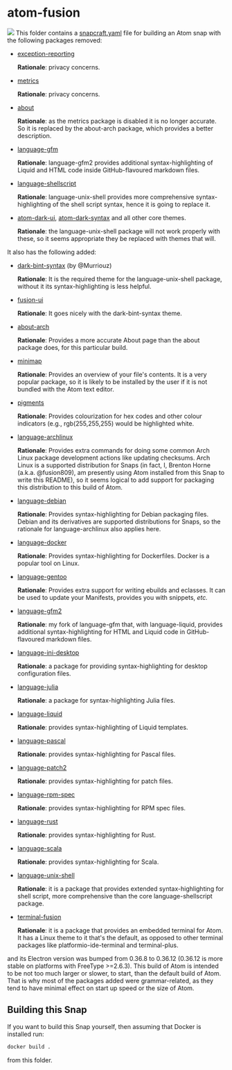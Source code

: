 # atom-fusion
![](http://i.imgur.com/LIV63rx.png)
This folder contains a [snapcraft.yaml](/snapcraft.yaml) file for building an Atom snap with the following packages removed:

* [exception-reporting](https://atom.io/packages/exception-reporting)

  **Rationale**: privacy concerns.

* [metrics](https://atom.io/packages/metrics)

  **Rationale**: privacy concerns.

* [about](https://atom.io/packages/about)

  **Rationale**: as the metrics package is disabled it is no longer accurate. So it is replaced by the about-arch package, which provides a better description.

* [language-gfm](https://atom.io/packages/language-gfm)

  **Rationale**: language-gfm2 provides additional syntax-highlighting of Liquid and HTML code inside GitHub-flavoured markdown files.

* [language-shellscript](https://atom.io/packages/language-shellscript)

  **Rationale**: language-unix-shell provides more comprehensive syntax-highlighting of the shell script syntax, hence it is going to replace it.

* [atom-dark-ui](https://atom.io/packages/atom-dark-ui), [atom-dark-syntax](https://atom.io/packages/atom-dark-syntax) and all other core themes.

  **Rationale**: the language-unix-shell package will not work properly with these, so it seems appropriate they be replaced with themes that will.


It also has the following added:

* [dark-bint-syntax](https://atom.io/packages/dark-bint-syntax) (by @Murriouz)

  **Rationale**:  It is the required theme for the language-unix-shell package, without it its syntax-highlighting is less helpful.

* [fusion-ui](https://atom.io/packages/fusion-ui)

  **Rationale**: It goes nicely with the dark-bint-syntax theme.

* [about-arch](https://atom.io/packages/about-arch)

  **Rationale**: Provides a more accurate About page than the about package does, for this particular build.

* [minimap](https://atom.io/packages/minimap)

  **Rationale**: Provides an overview of your file's contents. It is a very popular package, so it is likely to be installed by the user if it is not bundled with the Atom text editor.

* [pigments](https://atom.io/packages/pigments)

  **Rationale**: Provides colourization for hex codes and other colour indicators (e.g., rgb(255,255,255) would be highlighted white.

* [language-archlinux](https://atom.io/packages/language-archlinux)

  **Rationale**: Provides extra commands for doing some common Arch Linux package development actions like updating checksums. Arch Linux is a supported distribution for Snaps (in fact, I, Brenton Horne (a.k.a. @fusion809), am presently using Atom installed from this Snap to write this README), so it seems logical to add support for packaging this distribution to this build of Atom.

* [language-debian](https://atom.io/packages/language-debian)

  **Rationale**: Provides syntax-highlighting for Debian packaging files. Debian and its derivatives are supported distributions for Snaps, so the rationale for language-archlinux also applies here.

* [language-docker](https://atom.io/packages/language-docker)

  **Rationale**: Provides syntax-highlighting for Dockerfiles. Docker is a popular tool on Linux.

* [language-gentoo](https://atom.io/packages/language-gentoo)

  **Rationale**: Provides extra support for writing ebuilds and eclasses. It can be used to update your Manifests, provides you with snippets, *etc.*

* [language-gfm2](https://atom.io/packages/language-gfm2)

  **Rationale**: my fork of language-gfm that, with language-liquid, provides additional syntax-highlighting for HTML and Liquid code in GitHub-flavoured markdown files.

* [language-ini-desktop](https://atom.io/packages/language-ini-desktop)

  **Rationale**: a package for providing syntax-highlighting for desktop configuration files.

* [language-julia](https://atom.io/packages/language-julia)

  **Rationale**: a package for syntax-highlighting Julia files.

* [language-liquid](https://atom.io/packages/language-liquid)

  **Rationale**: provides syntax-highlighting of Liquid templates.

* [language-pascal](https://atom.io/packages/language-pascal)

  **Rationale**: provides syntax-highlighting for Pascal files.

* [language-patch2](https://github.com/fusion809/language-patch2)

  **Rationale**: provides syntax-highlighting for patch files.

* [language-rpm-spec](https://atom.io/packages/language-rpm-spec)

  **Rationale**: provides syntax-highlighting for RPM spec files.

* [language-rust](https://atom.io/packages/language-rust)

  **Rationale**: provides syntax-highlighting for Rust.

* [language-scala](https://atom.io/packages/language-scala)

  **Rationale**: provides syntax-highlighting for Scala.

* [language-unix-shell](https://atom.io/packages/language-unix-shell)

  **Rationale**: it is a package that provides extended syntax-highlighting for shell script, more comprehensive than the core language-shellscript package.

* [terminal-fusion](https://atom.io/packages/terminal-fusion)

  **Rationale**: it is a package that provides an embedded terminal for Atom. It has a Linux theme to it that's the default, as opposed to other terminal packages like platformio-ide-terminal and terminal-plus.

and its Electron version was bumped from 0.36.8 to 0.36.12 (0.36.12 is more stable on platforms with FreeType >=2.6.3). This build of Atom is intended to be not too much larger or slower, to start, than the default build of Atom. That is why most of the packages added were grammar-related, as they tend to have minimal effect on start up speed or the size of Atom.

## Building this Snap
If you want to build this Snap yourself, then assuming that Docker is installed run:

```bash
docker build .
```

from this folder. 
